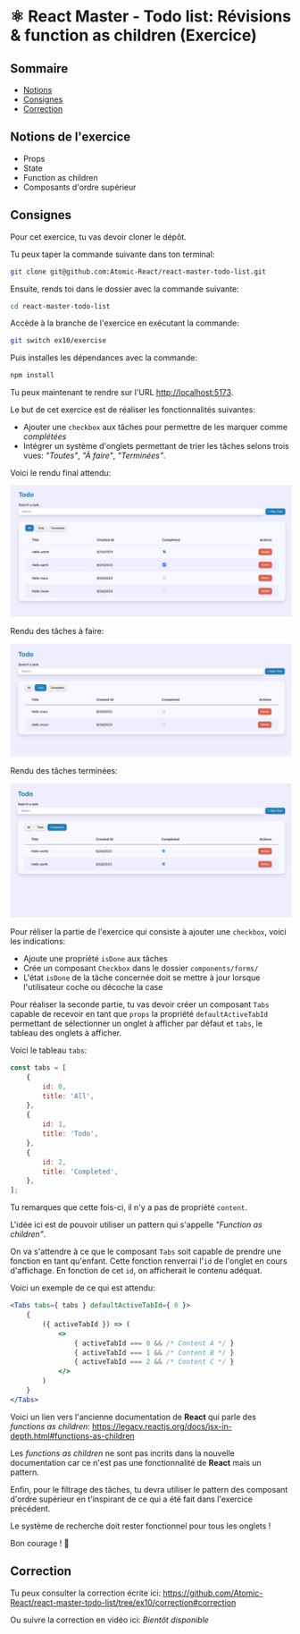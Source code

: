# ⚛️ React Master - Todo list: Révisions & function as children (Exercice)

## Sommaire

<!-- no toc -->
*   [Notions](#notions-de-lexercice)
*   [Consignes](#consignes)
*   [Correction](#correction)

## Notions de l'exercice

*   Props
*   State
*   Function as children
*   Composants d'ordre supérieur

## Consignes

Pour cet exercice, tu vas devoir cloner le dépôt.

Tu peux taper la commande suivante dans ton terminal:

```bash
git clone git@github.com:Atomic-React/react-master-todo-list.git
```

Ensuite, rends toi dans le dossier avec la commande suivante:

```bash
cd react-master-todo-list
```

Accède à la branche de l'exercice en exécutant la commande:

```bash
git switch ex10/exercise
```

Puis installes les dépendances avec la commande:

```bash
npm install
```

Tu peux maintenant te rendre sur l'URL <http://localhost:5173>.

Le but de cet exercice est de réaliser les fonctionnalités suivantes:

*   Ajouter une `checkbox` aux tâches pour permettre de les marquer comme _complétées_
*   Intégrer un système d'onglets permettant de trier les tâches selons trois vues: _"Toutes"_, _"À faire"_, _"Terminées"_.

Voici le rendu final attendu:

![tasks tabs all](docs/tasks_tabs_all.png)

Rendu des tâches à faire:

![tasks tabs todo](docs/tasks_tabs_todo.png)

Rendu des tâches terminées:

![tasks tabs completed](docs/tasks_tabs_completed.png)

Pour réliser la partie de l'exercice qui consiste à ajouter une `checkbox`, voici les indications:

*   Ajoute une propriété `isDone` aux tâches
*   Crée un composant `Checkbox` dans le dossier `components/forms/`
*   L'état `isDone` de la tâche concernée doit se mettre à jour lorsque l'utilisateur coche ou décoche la case

Pour réaliser la seconde partie, tu vas devoir créer un composant `Tabs` capable de recevoir en tant que `props` la propriété `defaultActiveTabId` permettant de sélectionner un onglet à afficher par défaut et `tabs`, le tableau des onglets à afficher.

Voici le tableau `tabs`:

```jsx
const tabs = [
	{
		id: 0,
		title: 'All',
	},
	{
		id: 1,
		title: 'Todo',
	},
	{
		id: 2,
		title: 'Completed',
	},
];
```

Tu remarques que cette fois-ci, il n'y a pas de propriété `content`.

L'idée ici est de pouvoir utiliser un pattern qui s'appelle _"Function as children"_.

On va s'attendre à ce que le composant `Tabs` soit capable de prendre une fonction en tant qu'enfant. Cette fonction renverrai l'`id` de l'onglet en cours d'affichage. En fonction de cet `id`, on afficherait le contenu adéquat.

Voici un exemple de ce qui est attendu:

```jsx
<Tabs tabs={ tabs } defaultActiveTabId={ 0 }>
	{
		({ activeTabId }) => (
			<>
				{ activeTabId === 0 && /* Content A */ }
				{ activeTabId === 1 && /* Content B */ }
				{ activeTabId === 2 && /* Content C */ }
			</>
		)
	}
</Tabs>
```

Voici un lien vers l'ancienne documentation de **React** qui parle des _functions as children_: <https://legacy.reactjs.org/docs/jsx-in-depth.html#functions-as-children>

Les _functions as children_ ne sont pas incrits dans la nouvelle documentation car ce n'est pas une fonctionnalité de **React** mais un pattern.

Enfin, pour le filtrage des tâches, tu devra utiliser le pattern des composant d'ordre supérieur en t'inspirant de ce qui a été fait dans l'exercice précédent.

Le système de recherche doit rester fonctionnel pour tous les onglets !

Bon courage ! 💪

## Correction

Tu peux consulter la correction écrite ici: <https://github.com/Atomic-React/react-master-todo-list/tree/ex10/correction#correction>

Ou suivre la correction en vidéo ici: _Bientôt disponible_
